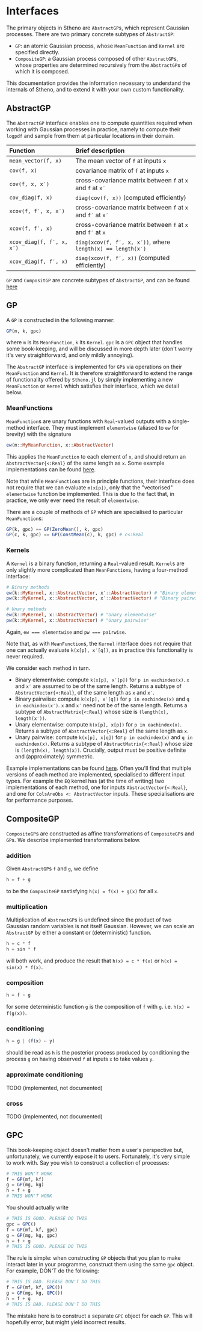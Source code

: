 # Interfaces

The primary objects in Stheno are `AbstractGP`s, which represent Gaussian processes. There are two primary concrete subtypes of `AbstractGP`:
- `GP`: an atomic Gaussian process, whose `MeanFunction` and `Kernel` are specified directly.
- `CompositeGP`: a Gaussian process composed of other `AbstractGP`s, whose properties are determined recursively from the `AbstractGP`s of which it is composed.

This documentation provides the information necessary to understand the internals of Stheno, and to extend it with your own custom functionality.



## AbstractGP

The `AbstractGP` interface enables one to compute quantities required when working with Gaussian processes in practice, namely to compute their `logpdf` and sample from them at particular locations in their domain.

| Function | Brief description |
|:--------------------- |:---------------------- |
| `mean_vector(f, x)` | The mean vector of `f` at inputs `x` |
| `cov(f, x)` | covariance matrix of `f` at inputs `x` |
| `cov(f, x, x′)` | cross-covariance matrix between `f` at `x` and `f` at `x′` |
| `cov_diag(f, x)` | `diag(cov(f, x))` (computed efficiently) |
| `xcov(f, f′, x, x′)` | cross-covariance matrix between `f` at `x` and `f′` at `x′` |
| `xcov(f, f′, x)` | cross-covariance matrix between `f` at `x` and `f′` at `x` |
| `xcov_diag(f, f′, x, x′)` | `diag(xcov(f, f′, x, x′))`, where `length(x) == length(x′)` |
| `xcov_diag(f, f′, x)` | `diag(xcov(f, f′, x))` (computed efficiently) |

`GP` and `CompositGP` are concrete subtypes of `AbstractGP`, and can be found [here](https://github.com/willtebbutt/Stheno.jl/blob/master/src/gp/gp.jl)



## GP

A `GP` is constructed in the following manner:

```julia
GP(m, k, gpc)
```
where `m` is its `MeanFunction`, `k` its `Kernel`. `gpc` is a `GPC` object that handles some book-keeping, and will be discussed in more depth later (don't worry it's very straightforward, and only mildly annoying).

The `AbstractGP` interface is implemented for `GP`s via operations on their `MeanFunction` and `Kernel`. It is therefore straightforward to extend the range of functionality offered by `Stheno.jl` by simply implementing a new `MeanFunction` or `Kernel` which satisfies their interface, which we detail below.



### MeanFunctions

`MeanFunction`s are unary functions with `Real`-valued outputs with a single-method interface. They must implement `elementwise` (aliased to `ew` for brevity) with the signature
```julia
ew(m::MyMeanFunction, x::AbstractVector)
```
This applies the `MeanFunction` to each element of `x`, and should return an `AbstractVector{<:Real}` of the same length as `x`. Some example implementations can be found [here](https://github.com/willtebbutt/Stheno.jl/blob/master/src/mean_and_kernel/mean.jl).

Note that while `MeanFunction`s are in principle functions, their interface does not require that we can evaluate `m(x[p])`, only that the "vectorised" `elementwise` function be implemented. This is due to the fact that, in practice, we only ever need the result of `elementwise`.

There are a couple of methods of `GP` which are specialised to particular `MeanFunction`s:
```julia
GP(k, gpc) == GP(ZeroMean(), k, gpc)
GP(c, k, gpc) == GP(ConstMean(c), k, gpc) # c<:Real
```



### Kernels

A `Kernel` is a binary function, returning a `Real`-valued result. `Kernel`s are only slightly more complicated than `MeanFunction`s, having a four-method interface:
```julia
# Binary methods
ew(k::MyKernel, x::AbstractVector, x′::AbstractVector) # "Binary elementwise"
pw(k::MyKernel, x::AbstractVector, x′::AbstractVector) # "Binary pairwise"

# Unary methods
ew(k::MyKernel, x::AbstractVector) # "Unary elementwise"
pw(k::MyKernel, x::AbstractVector) # "Unary pairwise"
```
Again, `ew === elementwise` and `pw === pairwise`.

Note that, as with `MeanFunction`s, the `Kernel` interface does not require that one can actually evaluate `k(x[p], x′[q])`, as in practice this functionality is never required.


We consider each method in turn.

- Binary elementwise: compute `k(x[p], x′[p])` for `p in eachindex(x)`. `x` and `x′` are assumed to be of the same length. Returns a subtype of `AbstractVector{<:Real}`, of the same length as `x` and `x′`.
- Binary pairwiise: compute `k(x[p], x′[q])` for `p in eachindex(x)` and `q in eachindex(x′)`. `x` and `x′` need not be of the same length. Returns a subtype of `AbstractMatrix{<:Real}` whose size is `(length(x), length(x′))`.
- Unary elementwise: compute `k(x[p], x[p])` for `p in eachindex(x)`. Returns a subtype of `AbstractVector{<:Real}` of the same length as `x`.
- Unary pairwise: compute `k(x[p], x[q])` for `p in eachindex(x)` and `q in eachindex(x)`. Returns a subtype of `AbstractMatrix{<:Real}` whose size is `(length(x), length(x))`. Crucially, output must be positive definite and (approximately) symmetric.

Example implementations can be found [here](https://github.com/willtebbutt/Stheno.jl/blob/master/src/mean_and_kernel/kernel.jl). Often you'll find that multiple versions of each method are implemented, specialised to different input types. For example the `EQ` kernel has (at the time of writing) two implementations of each method, one for inputs `AbstractVector{<:Real}`, and one for `ColsAreObs <: AbstractVector` inputs. These specialisations are for performance purposes.



## CompositeGP

`CompositeGP`s are constructed as affine transformations of `CompositeGP`s and `GP`s. We describe implemented transformations below.


### addition

Given `AbstractGP`s `f` and `g`, we define
```julia
h = f + g
```
to be the `CompositeGP` sastisfying `h(x) = f(x) + g(x)` for all `x`. 


### multiplication

Multiplication of `AbstractGP`s is undefined since the product of two Gaussian random variables is not itself Gaussian. However, we can scale an `AbstractGP` by either a constant or (deterministic) function.
```julia
h = c * f
h = sin * f
```
will both work, and produce the result that `h(x) = c * f(x)` or `h(x) = sin(x) * f(x)`.    


### composition
```julia
h = f ∘ g
```
for some deterministic function `g` is the composition of `f` with `g`. i.e. `h(x) = f(g(x))`.


### conditioning
```julia
h = g | (f(x) ← y)
```
should be read as `h` is the posterior process produced by conditioning the process `g` on having observed `f` at inputs `x` to take values `y`.


### approximate conditioning
TODO (implemented, not documented)

### cross
TODO (implemented, not documented)

## GPC

This book-keeping object doesn't matter from a user's perspective but, unfortunately, we currently expose it to users. Fortunately, it's very simple to work with. Say you wish to construct a collection of processes:
```julia
# THIS WON'T WORK
f = GP(mf, kf)
g = GP(mg, kg)
h = f + g
# THIS WON'T WORK
```
You should actually write
```julia
# THIS IS GOOD. PLEASE DO THIS
gpc = GPC()
f = GP(mf, kf, gpc)
g = GP(mg, kg, gpc)
h = f + g
# THIS IS GOOD. PLEASE DO THIS
```
The rule is simple: when constructing `GP` objects that you plan to make interact later in your programme, construct them using the same `gpc` object. For example, DON'T do the following:
```julia
# THIS IS BAD. PLEASE DON'T DO THIS
f = GP(mf, kf, GPC())
g = GP(mg, kg, GPC())
h = f + g
# THIS IS BAD. PLEASE DON'T DO THIS
```
The mistake here is to construct a separate `GPC` object for each `GP`. This will hopefully error, but might yield incorrect results.
